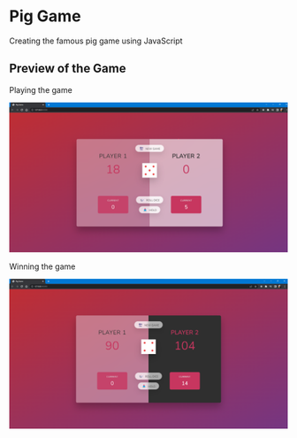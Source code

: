 # Pig Game

Creating the famous pig game using JavaScript

## Preview of the Game

Playing the game

![Preview: Playing the game](./img/preview/preview0.png)

Winning the game

![Preview: Winning the game](./img/preview/preview1.png)
